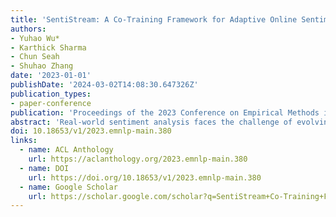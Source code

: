 ```yaml
---
title: 'SentiStream: A Co-Training Framework for Adaptive Online Sentiment Analysis in Evolving Data Streams'
authors:
- Yuhao Wu*
- Karthick Sharma
- Chun Seah
- Shuhao Zhang
date: '2023-01-01'
publishDate: '2024-03-02T14:08:30.647326Z'
publication_types:
- paper-conference
publication: 'Proceedings of the 2023 Conference on Empirical Methods in Natural Language Processing (EMNLP 2023)'
abstract: 'Real-world sentiment analysis faces the challenge of evolving data distributions and concept drift in streaming scenarios. We present SentiStream, a novel co-training framework that adapts to changing sentiment patterns in online data streams without requiring continuous labeled data. By leveraging complementary views and confidence-based sample selection, our approach maintains high accuracy while adapting to distribution shifts. Extensive experiments on Twitter and product review streams demonstrate SentiStream effectiveness in handling concept drift, achieving superior performance compared to existing online learning methods while significantly reducing annotation requirements.'
doi: 10.18653/v1/2023.emnlp-main.380
links:
  - name: ACL Anthology
    url: https://aclanthology.org/2023.emnlp-main.380
  - name: DOI
    url: https://doi.org/10.18653/v1/2023.emnlp-main.380
  - name: Google Scholar
    url: https://scholar.google.com/scholar?q=SentiStream+Co-Training+Framework+Adaptive+Online+Sentiment+Analysis
---
```

